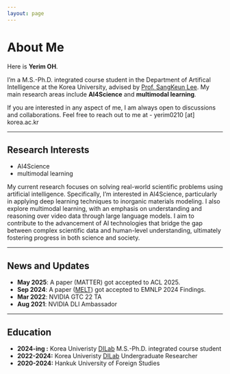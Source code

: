 ```yaml
---
layout: page
---
```


# About Me


Here is **Yerim OH**.<br>

I’m a M.S.-Ph.D. integrated course student in the Department of Artifical Intelligence at the Korea University, advised by [Prof. SangKeun Lee](http://dilab.korea.ac.kr/). My main research areas include **AI4Science** and **multimodal learning**. <br>

If you are interested in any aspect of me, I am always open to discussions and collaborations. Feel free to reach out to me at - yerim0210 [at] korea.ac.kr


---

## Research Interests

- AI4Science   
- multimodal learning

My current research focuses on solving real-world scientific problems using artificial intelligence. Specifically, I’m interested in AI4Science, particularly in applying deep learning techniques to inorganic materials modeling. I also explore multimodal learning, with an emphasis on understanding and reasoning over video data through large language models. I aim to contribute to the advancement of AI technologies that bridge the gap between complex scientific data and human-level understanding, ultimately fostering progress in both science and society.

---

## News and Updates

- **May 2025**: A paper (MATTER) got accepted to ACL 2025.   
- **Sep 2024**: A paper ([MELT](https://arxiv.org/abs/2410.15126)) got accepted to EMNLP 2024 Findings.
- **Mar 2022**: NVIDIA GTC 22 TA    
- **Aug 2021**: NVIDIA DLI Ambassador  


----

## Education

- **2024-ing :** Korea Univeristy [DILab](http://dilab.korea.ac.kr/) M.S.-Ph.D. integrated course student   
- **2022-2024:** Korea Univeristy [DILab](http://dilab.korea.ac.kr/) Undergraduate Researcher   
- **2020-2024:** Hankuk University of Foreign Studies     



<br>
